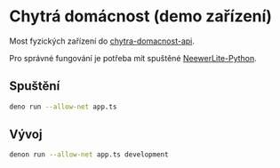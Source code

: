 # Chytrá domácnost (demo zařízení)

Most fyzických zařízení do [chytra-domacnost-api](https://github.com/Czechitas-podklady-WEB/chytra-domacnost-api).

Pro správné fungování je potřeba mít spuštěné [NeewerLite-Python](https://github.com/taburineagle/NeewerLite-Python).

## Spuštění

```sh
deno run --allow-net app.ts
```

## Vývoj

```sh
denon run --allow-net app.ts development
```

